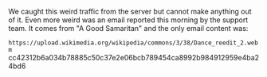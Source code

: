 We caught this weird traffic from the server but cannot make anything out of it. Even more weird was an email reported this morning by the support team. It comes from "A Good Samaritan" and the only email content was:

`https://upload.wikimedia.org/wikipedia/commons/3/38/Dance_reedit_2.webm`
cc42312b6a034b78885c50c37e2e06bcb789454ca8992b984912959e4ba24bd6
